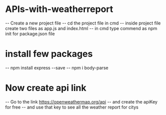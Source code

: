 # APIs-with-weatherreport
-- Create a new project file 
-- cd the project file in cmd
-- inside project file create two files as app.js and index.html
-- in cmd type commend as npm init for package.json file 
# install few packages
-- npm install express --save 
-- npm i body-parse

# Now create api link
-- Go to the link https://openweathermap.org/api
-- and create the apiKey for free
--  and use that key to see all the weather report for citys

